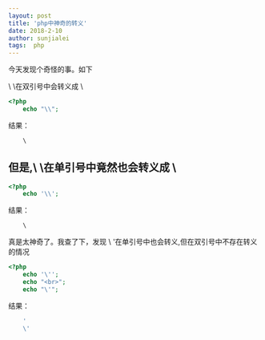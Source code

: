 ```yaml
---
layout: post
title: 'php中神奇的转义'
date: 2018-2-10 
author: sunjialei
tags:  php
---
```


今天发现个奇怪的事。如下

\ \在双引号中会转义成 \
```php
<?php
	echo "\\";
```

结果：
```php
	\
```

## 但是,\ \在单引号中竟然也会转义成 \
```php
<?php
	echo '\\';
```
结果：
```php
	\
```

真是太神奇了。我查了下，发现 \ '在单引号中也会转义,但在双引号中不存在转义的情况
```php
<?php
	echo '\'';
	echo "<br>";
	echo "\'";
```
结果：
```php
	'
	\'
```